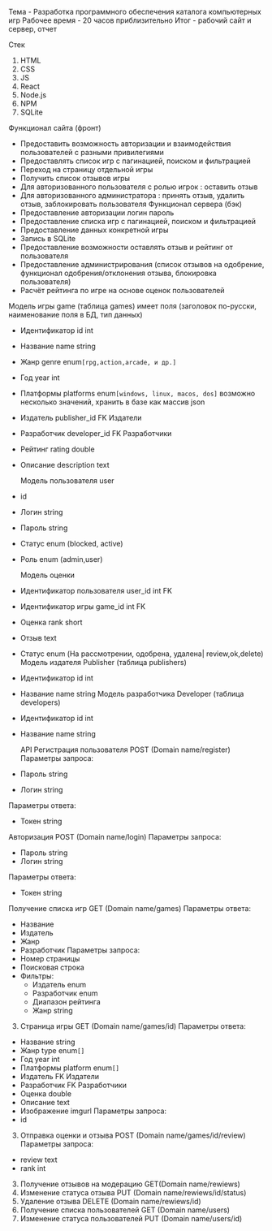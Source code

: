 Тема - Разработка программного  обеспечения каталога компьютерных игр
Рабочее время - 20 часов приблизительно
Итог - рабочий сайт и сервер, отчет

Стек
1. HTML
2. СSS
3. JS
4. React
5. Node.js
6. NPM
7. SQLite

Функционал сайта (фронт)
- Предоставить возможность авторизации и взаимодействия пользователей с разными привилегиями
- Предоставлять список игр с пагинацией, поиском и фильтрацией
- Переход на страницу отдельной игры
- Получить список отзывов игры
- Для авторизованного пользователя с ролью игрок  : оставить отзыв
- Для авторизованного администратора : принять отзыв, удалить отзыв, заблокировать пользователя
  Функционал сервера (бэк)
- Предоставление авторизации логин пароль
- Предоставление списка игр с пагинацией, поиском и фильтрацией
- Предоставление данных конкретной игры
- Запись в SQLite
- Предоставление возможности оставлять отзыв и рейтинг от пользователя
- Предоставление администрирования (список отзывов на одобрение, функционал одобрения/отклонения отзыва, блокировка пользователя)
- Расчёт рейтинга по игре на основе оценок пользователей

Модель игры game (таблица games) имеет поля (заголовок по-русски, наименование поля в БД, тип данных)
- Идентификатор id int
- Название name string
- Жанр genre enum`[rpg,action,arcade, и др.]`
- Год year int
- Платформы platforms enum`[windows, linux, macos, dos]` возможно несколько значений, хранить в базе как массив json
- Издатель publisher_id FK Издатели
- Разработчик developer_id FK Разработчики
- Рейтинг rating double
- Описание description text

  Модель пользователя user
- id
- Логин string
- Пароль string
- Статус enum (blocked, active)
- Роль enum (admin,user)

  Модель оценки
- Идентификатор пользователя user_id int FK
- Идентификатор игры game_id int FK
- Оценка rank short
- Отзыв  text
- Статус enum (На рассмотрении, одобрена, удалена| review,ok,delete)
  Модель издателя Publisher (таблица publishers)

- Идентификатор id int
- Название name string
  Модель разработчика Developer (таблица developers)

- Идентификатор id int
- Название name string

  API
  Регистрация пользователя POST (Domain name/register)
  Параметры запроса:
- Пароль string
- Логин string

Параметры ответа:
- Токен string

Авторизация POST (Domain name/login)
Параметры запроса:
- Пароль string
- Логин string

Параметры ответа:
- Токен string

Получение списка игр GET (Domain name/games)
Параметры ответа:
- Название
- Издатель
- Жанр
- Разработчик
  Параметры запроса:
- Номер страницы
- Поисковая строка
- Фильтры:
    - Издатель enum
    - Разработчик enum
    - Диапазон рейтинга
    - Жанр string

3. Страница игры GET (Domain name/games/id)
   Параметры ответа:
- Название string
- Жанр type enum`[]`
- Год year int
- Платформы platform enum`[]`
- Издатель FK Издатели
- Разработчик FK Разработчики
- Оценка double
- Описание text
- Изображение imgurl
  Параметры запроса:
- id

3. Отправка оценки и отзыва POST (Domain name/games/id/review)
   Параметры запроса:
- review text
- rank int
3. Получение отзывов на модерацию GET(Domain name/rewiews)
4. Изменение статуса отзыва PUT (Domain name/rewiews/id/status)
5. Удаление отзыва DELETE (Domain name/rewiews/id)
6. Получение списка пользователей GET (Domain name/users)
7. Изменение статуса пользователей PUT (Domain name/users/id)

